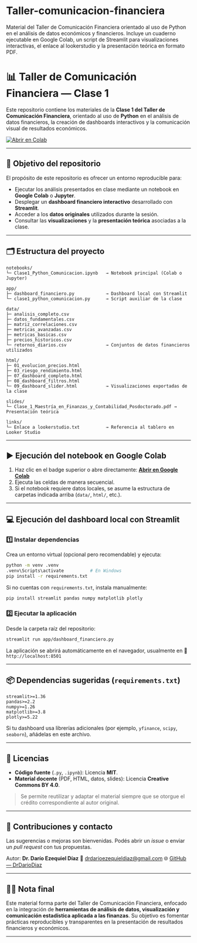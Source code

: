 # Taller-comunicacion-financiera
Material del Taller de Comunicación Financiera orientado al uso de Python en el análisis de datos económicos y financieros. Incluye un cuaderno ejecutable en Google Colab, un script de Streamlit para visualizaciones interactivas, el enlace al lookerstudio y la presentación teórica en formato PDF.
# 📊 Taller de Comunicación Financiera — Clase 1

Este repositorio contiene los materiales de la **Clase 1 del Taller de Comunicación Financiera**, orientado al uso de **Python** en el análisis de datos financieros, la creación de dashboards interactivos y la comunicación visual de resultados económicos.

[![Abrir en Colab](https://colab.research.google.com/assets/colab-badge.svg)](https://colab.research.google.com/github/DrDarioDiaz/Taller-comunicacion-financiera/blob/main/notebooks/Clase1_Python_Comunicacion.ipynb)

---

## 🎯 Objetivo del repositorio

El propósito de este repositorio es ofrecer un entorno reproducible para:

* Ejecutar los análisis presentados en clase mediante un notebook en **Google Colab** o **Jupyter**.
* Desplegar un **dashboard financiero interactivo** desarrollado con **Streamlit**.
* Acceder a los **datos originales** utilizados durante la sesión.
* Consultar las **visualizaciones** y la **presentación teórica** asociadas a la clase.

---

## 🗂️ Estructura del proyecto

```
notebooks/
└─ Clase1_Python_Comunicacion.ipynb   → Notebook principal (Colab o Jupyter)

app/
├─ dashboard_financiero.py            → Dashboard local con Streamlit
└─ clase1_python_comunicacion.py      → Script auxiliar de la clase

data/
├─ analisis_completo.csv
├─ datos_fundamentales.csv
├─ matriz_correlaciones.csv
├─ metricas_avanzadas.csv
├─ metricas_basicas.csv
├─ precios_historicos.csv
└─ retornos_diarios.csv               → Conjuntos de datos financieros utilizados

html/
├─ 01_evolucion_precios.html
├─ 03_riesgo_rendimiento.html
├─ 07_dashboard_completo.html
├─ 08_dashboard_filtros.html
└─ 09_dashboard_slider.html           → Visualizaciones exportadas de la clase

slides/
└─ Clase_1_Maestría_en_Finanzas_y_Contabilidad_Posdoctorado.pdf → Presentación teórica

links/
└─ Enlace a lookerstudio.txt          → Referencia al tablero en Looker Studio
```

---

## ▶️ Ejecución del notebook en Google Colab

1. Haz clic en el badge superior o abre directamente:
   [**Abrir en Google Colab**](https://colab.research.google.com/github/DrDarioDiaz/Taller-comunicacion-financiera/blob/main/notebooks/Clase1_Python_Comunicacion.ipynb)
2. Ejecuta las celdas de manera secuencial.
3. Si el notebook requiere datos locales, se asume la estructura de carpetas indicada arriba (`data/`, `html/`, etc.).

---

## 💻 Ejecución del dashboard local con Streamlit

### 1️⃣ Instalar dependencias

Crea un entorno virtual (opcional pero recomendable) y ejecuta:

```bash
python -m venv .venv
.venv\Scripts\activate          # En Windows
pip install -r requirements.txt
```

Si no cuentas con `requirements.txt`, instala manualmente:

```bash
pip install streamlit pandas numpy matplotlib plotly
```

### 2️⃣ Ejecutar la aplicación

Desde la carpeta raíz del repositorio:

```bash
streamlit run app/dashboard_financiero.py
```

La aplicación se abrirá automáticamente en el navegador, usualmente en
🔗 `http://localhost:8501`

---

## 📦 Dependencias sugeridas (`requirements.txt`)

```
streamlit>=1.36
pandas>=2.2
numpy>=1.26
matplotlib>=3.8
plotly>=5.22
```

Si tu dashboard usa librerías adicionales (por ejemplo, `yfinance`, `scipy`, `seaborn`), añádelas en este archivo.

---

## 📑 Licencias

* **Código fuente** (`.py`, `.ipynb`): Licencia **MIT**.
* **Material docente** (PDF, HTML, datos, slides): Licencia **Creative Commons BY 4.0**.

> Se permite reutilizar y adaptar el material siempre que se otorgue el crédito correspondiente al autor original.

---

## 🤝 Contribuciones y contacto

Las sugerencias o mejoras son bienvenidas.
Podés abrir un *issue* o enviar un *pull request* con tus propuestas.

Autor: **Dr. Darío Ezequiel Díaz**
📧 [drdarioezequieldiaz@gmail.com](mailto:drdarioezequieldiaz@gmail.com)
🌐 [GitHub — DrDarioDiaz](https://github.com/DrDarioDiaz)

---

## 🧟‍♂️ Nota final

Este material forma parte del Taller de Comunicación Financiera, enfocado en la integración de **herramientas de análisis de datos, visualización y comunicación estadística aplicada a las finanzas**.
Su objetivo es fomentar prácticas reproducibles y transparentes en la presentación de resultados financieros y económicos.

---
